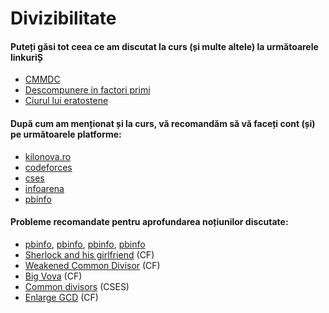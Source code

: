 # Divizibilitate

#### Puteți găsi tot ceea ce am discutat la curs (și multe altele) la următoarele linkuriȘ
- [CMMDC](https://cp-algorithms.com/algebra/euclid-algorithm.html)
- [Descompunere in factori primi](https://cp-algorithms.com/algebra/factorization.html)
- [Ciurul lui eratostene](https://cp-algorithms.com/algebra/sieve-of-eratosthenes.html)

#### După cum am menționat și la curs, vă recomandăm să vă faceți cont (și) pe următoarele platforme:
- [kilonova.ro](https://kilonova.ro/)
- [codeforces](https://codeforces.com/)
- [cses](https://cses.fi/)
- [infoarena](https://infoarena.ro/)
- [pbinfo](https://www.pbinfo.ro/)

#### Probleme recomandate pentru aprofundarea noțiunilor discutate:
 - [pbinfo](https://www.pbinfo.ro/probleme/2114/vapoare), [pbinfo](https://www.pbinfo.ro/probleme/60/primeintreele), [pbinfo](https://www.pbinfo.ro/probleme/3315/eratostene4), [pbinfo](https://www.pbinfo.ro/probleme/3318/eratostene7)
 - [Sherlock and his girlfriend](https://codeforces.com/contest/776/problem/B) (CF)
 - [Weakened Common Divisor](https://codeforces.com/contest/1025/problem/B) (CF)
 - [Big Vova](https://codeforces.com/contest/1407/problem/B) (CF)
 - [Common divisors](https://cses.fi/problemset/task/1081) (CSES)
 - [Enlarge GCD](https://codeforces.com/contest/1034/problem/A) (CF)

